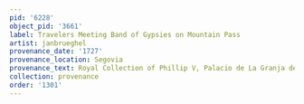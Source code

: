 ```yaml
---
pid: '6228'
object_pid: '3661'
label: Travelers Meeting Band of Gypsies on Mountain Pass
artist: janbrueghel
provenance_date: '1727'
provenance_location: Segovia
provenance_text: Royal Collection of Phillip V, Palacio de La Granja de San Ildefonso
collection: provenance
order: '1301'
---
```

